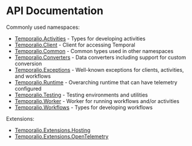 
# API Documentation

Commonly used namespaces:

* [Temporalio.Activities](/api/Temporalio.Activities.html) - Types for developing activities
* [Temporalio.Client](/api/Temporalio.Client.html) - Client for accessing Temporal
* [Temporalio.Common](/api/Temporalio.Common.html) - Common types used in other namespaces
* [Temporalio.Converters](/api/Temporalio.Converters.html) - Data converters including support for custom conversion
* [Temporalio.Exceptions](/api/Temporalio.Exceptions.html) - Well-known exceptions for clients, activities, and workflows
* [Temporalio.Runtime](/api/Temporalio.Runtime.html) - Overarching runtime that can have telemetry configured
* [Temporalio.Testing](/api/Temporalio.Testing.html) - Testing environments and utilities
* [Temporalio.Worker](/api/Temporalio.Worker.html) - Worker for running workflows and/or activities
* [Temporalio.Workflows](/api/Temporalio.Workflows.html) - Types for developing workflows

Extensions:

* [Temporalio.Extensions.Hosting](/api/Temporalio.Extensions.Hosting.html)
* [Temporalio.Extensions.OpenTelemetry](/api/Temporalio.Extensions.OpenTelemetry.html)